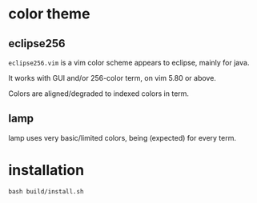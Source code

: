 # color theme

## eclipse256

`eclipse256.vim` is a vim color scheme appears to eclipse, mainly for java.

It works with GUI and/or 256-color term, on vim 5.80 or above.

Colors are aligned/degraded to indexed colors in term.

## lamp

lamp uses very basic/limited colors, being (expected) for every term.

# installation
```
bash build/install.sh
```
